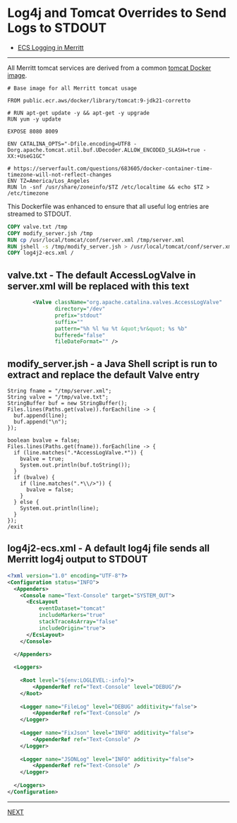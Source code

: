 # Log4j and Tomcat Overrides to Send Logs to STDOUT

- [ECS Logging in Merritt](README.md)

---

All Merritt tomcat services are derived from a common [tomcat Docker image](https://github.com/CDLUC3/merritt-docker/blob/main/mrt-inttest-services/merritt-tomcat/Dockerfile).

```Dockerile
# Base image for all Merritt tomcat usage

FROM public.ecr.aws/docker/library/tomcat:9-jdk21-corretto

# RUN apt-get update -y && apt-get -y upgrade
RUN yum -y update

EXPOSE 8080 8009

ENV CATALINA_OPTS="-Dfile.encoding=UTF8 -Dorg.apache.tomcat.util.buf.UDecoder.ALLOW_ENCODED_SLASH=true -XX:+UseG1GC"

# https://serverfault.com/questions/683605/docker-container-time-timezone-will-not-reflect-changes
ENV TZ=America/Los_Angeles
RUN ln -snf /usr/share/zoneinfo/$TZ /etc/localtime && echo $TZ > /etc/timezone
```

This Dockerfile was enhanced to ensure that all useful log entries are streamed to STDOUT.

```Dockerfile
COPY valve.txt /tmp
COPY modify_server.jsh /tmp
RUN cp /usr/local/tomcat/conf/server.xml /tmp/server.xml
RUN jshell -s /tmp/modify_server.jsh > /usr/local/tomcat/conf/server.xml
COPY log4j2-ecs.xml /
```

## valve.txt - The default AccessLogValve in server.xml will be replaced with this text

```xml
        <Valve className="org.apache.catalina.valves.AccessLogValve"
               directory="/dev"
               prefix="stdout"
               suffix=""
               pattern="%h %l %u %t &quot;%r&quot; %s %b"
               buffered="false"
               fileDateFormat="" />
```

## modify_server.jsh - a Java Shell script is run to extract and replace the default Valve entry

```jsh
String fname = "/tmp/server.xml";
String valve = "/tmp/valve.txt";
StringBuffer buf = new StringBuffer();
Files.lines(Paths.get(valve)).forEach(line -> {
  buf.append(line);
  buf.append("\n");
});

boolean bvalve = false;
Files.lines(Paths.get(fname)).forEach(line -> {
  if (line.matches(".*AccessLogValve.*")) {
    bvalve = true;
    System.out.println(buf.toString());
  }
  if (bvalve) {
    if (line.matches(".*\\/>")) {
      bvalve = false;
    }
  } else {
    System.out.println(line);
  }
});
/exit
```

## log4j2-ecs.xml - A default log4j file sends all Merritt log4j output to STDOUT

```xml
<?xml version="1.0" encoding="UTF-8"?>
<Configuration status="INFO">
  <Appenders>
    <Console name="Text-Console" target="SYSTEM_OUT">
      <EcsLayout
          eventDataset="tomcat"
          includeMarkers="true"
          stackTraceAsArray="false"
          includeOrigin="true">
      </EcsLayout>
    </Console>
    
  </Appenders>

  <Loggers>
    
    <Root level="${env:LOGLEVEL:-info}">
        <AppenderRef ref="Text-Console" level="DEBUG"/>
    </Root>
    
    <Logger name="FileLog" level="DEBUG" additivity="false">
        <AppenderRef ref="Text-Console" />
    </Logger>
    
    <Logger name="FixJson" level="INFO" additivity="false">
        <AppenderRef ref="Text-Console" />
    </Logger>
    
    <Logger name="JSONLog" level="INFO" additivity="false">
        <AppenderRef ref="Text-Console" />
    </Logger>
        
  </Loggers>
</Configuration>
```

---

[NEXT](aws-firelens.md)
